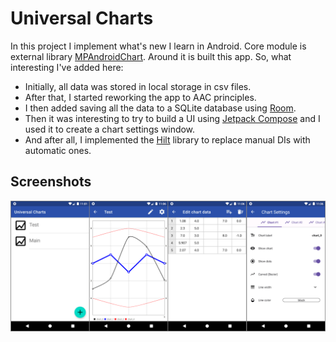 # Universal Charts

In this project I implement what's new I learn in Android. Core module is external library [MPAndroidChart](https://github.com/PhilJay/MPAndroidChart).
Around it is built this app. So, what interesting I've added here:

- Initially, all data was stored in local storage in csv files.
- After that, I started reworking the app to AAC principles.
- I then added saving all the data to a SQLite database using [Room](https://developer.android.com/training/data-storage/room).
- Then it was interesting to try to build a UI using [Jetpack Compose](https://developer.android.com/jetpack/compose/documentation) and I used it to create a chart settings window.
- And after all, I implemented the [Hilt](https://developer.android.com/training/dependency-injection/hilt-android) library to replace manual DIs with automatic ones.

## Screenshots

![Screenshots](docs/Screenshots.png "Screenshots")